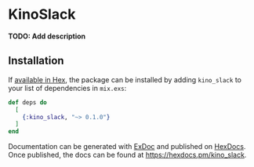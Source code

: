 # KinoSlack

**TODO: Add description**

## Installation

If [available in Hex](https://hex.pm/docs/publish), the package can be installed
by adding `kino_slack` to your list of dependencies in `mix.exs`:

```elixir
def deps do
  [
    {:kino_slack, "~> 0.1.0"}
  ]
end
```

Documentation can be generated with [ExDoc](https://github.com/elixir-lang/ex_doc)
and published on [HexDocs](https://hexdocs.pm). Once published, the docs can
be found at <https://hexdocs.pm/kino_slack>.

